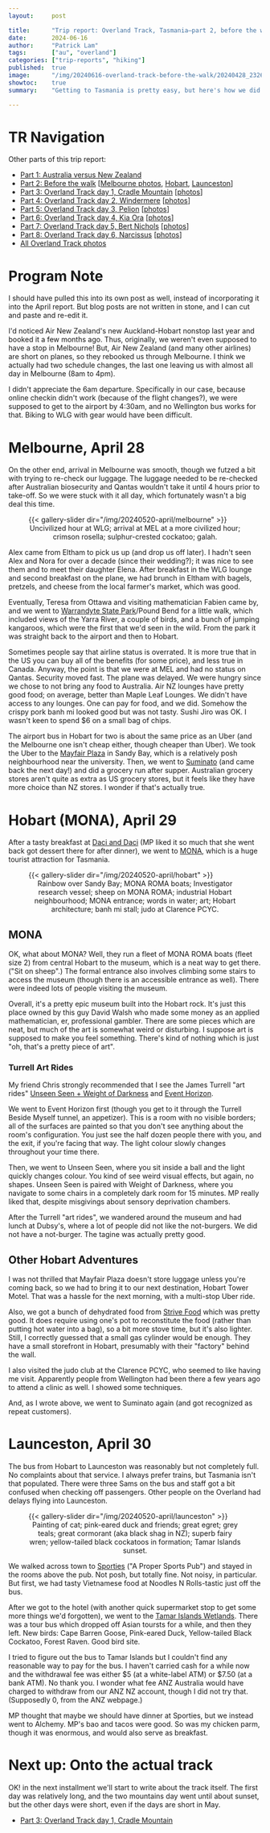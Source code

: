 ```yaml
---
layout:     post

title:      "Trip report: Overland Track, Tasmania—part 2, before the walk"
date:       2024-06-16
author:     "Patrick Lam"
tags:       ["au", "overland"]
categories: ["trip-reports", "hiking"]
published:  true
image:      "/img/20240616-overland-track-before-the-walk/20240428_232616385_hobart_from_the_river.avif"
showtoc:    true
summary:    "Getting to Tasmania is pretty easy, but here's how we did it, stopping by Melbourne and then to Hobart and Launceston."

---
```


<style>
.post-heading h1  { color: white; text-shadow: 2px 2px 2px grey; }
.meta { color: white; }
</style>

# TR Navigation

Other parts of this trip report:

* [Part 1: Australia versus New Zealand](/post/20240511-overland-track-australia-vs-new-zealand)
* [Part 2: Before the walk](/post/20240616-overland-track-before-the-walk) [[Melbourne photos](https://gallery.patricklam.ca/index.php?/category/1881), [Hobart](https://gallery.patricklam.ca/index.php?/category/1891), [Launceston](https://gallery.patricklam.ca/index.php?/category/1880)]
* [Part 3: Overland Track day 1, Cradle Mountain](/post/20240617-overland-track-cradle-mountain) [[photos](https://gallery.patricklam.ca/index.php?/category/1884)]
* [Part 4: Overland Track day 2, Windermere](/post/20240624-overland-track-windermere) [[photos](https://gallery.patricklam.ca/index.php?/category/1879)]
* [Part 5: Overland Track day 3, Pelion](/post/20240718-overland-track-pelion) [[photos](https://gallery.patricklam.ca/index.php?/category/1875)]
* [Part 6: Overland Track day 4, Kia Ora](/post/20240728-overland-track-kia-ora) [[photos](https://gallery.patricklam.ca/index.php?/category/1906)]
* [Part 7: Overland Track day 5, Bert Nichols](/post/20241117-overland-track-bert-nichols) [[photos](https://gallery.patricklam.ca/index.php?/category/1917)]
* [Part 8: Overland Track day 6, Narcissus](/post/20241126-overland-track-narcissus) [[photos](https://gallery.patricklam.ca/index.php?/category/1924)]
* [All Overland Track photos](https://gallery.patricklam.ca/index.php?/category/1874)


# Program Note

I should have pulled this into its own post as well, instead of incorporating it into the April report.
But blog posts are not written in stone, and I can cut and paste and re-edit it.

I'd noticed Air New Zealand's new Auckland-Hobart nonstop last year and booked it a few months ago.
Thus, originally, we weren't even supposed to have a stop in Melbourne! But, Air New Zealand (and many
other airlines) are short on planes, so they rebooked us through
Melbourne. I think we actually had two schedule changes, the last one
leaving us with almost all day in Melbourne (8am to 4pm).

I didn't appreciate the 6am departure. Specifically in our case,
because online checkin didn't work (because of the flight changes?),
we were supposed to get to the airport by 4:30am, and no Wellington bus
works for that. Biking to WLG with gear would have been difficult.

# Melbourne, April 28

On the other end, arrival in Melbourne was smooth, though we futzed a
bit with trying to re-check our luggage. The luggage needed to be
re-checked after Australian biosecurity and Qantas wouldn't take it
until 4 hours prior to take-off. So we were stuck with it all day,
which fortunately wasn't a big deal this time.

<figure>
{{< gallery-slider dir="/img/20240520-april/melbourne" >}}
<figcaption style="text-align:center">Uncivilized hour at WLG; arrival at MEL at a more civilized hour; crimson rosella; sulphur-crested cockatoo; galah.</figcaption>
</figure>

Alex came from Eltham to pick us up (and drop us off later). I hadn't
seen Alex and Nora for over a decade (since their wedding?); it was
nice to see them and to meet their daughter Elena. After breakfast in
the WLG lounge and second breakfast on the plane, we had brunch in
Eltham with bagels, pretzels, and cheese from the local farmer's
market, which was good.

Eventually, Teresa from Ottawa and visiting mathematician Fabien came by, and we went to [Warrandyte State
Park](https://www.parks.vic.gov.au/places-to-see/parks/warrandyte-state-park)/Pound Bend for a little walk, which included views of the Yarra
River, a couple of birds, and a bunch of jumping kangaroos, which were
the first that we'd seen in the wild. From the park it was straight back
to the airport and then to Hobart.

Sometimes people say that airline status is overrated. It is more true
that in the US you can buy all of the benefits (for some price), and
less true in Canada. Anyway, the point is that we were at MEL and had
no status on Qantas.  Security moved fast. The plane was delayed. We
were hungry since we chose to not bring any food to Australia. Air NZ
lounges have pretty good food; on average, better than Maple Leaf
Lounges. We didn't have access to any lounges. One can pay for food,
and we did. Somehow the crispy pork banh mi looked good but was
not tasty. Sushi Jiro was OK. I wasn't keen to spend $6 on a small bag
of chips.

The airport bus in Hobart for two is about the same price as an Uber
(and the Melbourne one isn't cheap either, though cheaper than Uber).
We took the Uber to the [Mayfair Plaza](https://mayfairplaza.com.au/)
in Sandy Bay, which is a relatively posh neighbourhood near the
university. Then, we went to [Suminato](https://suminato.com.au/) (and
came back the next day!) and did a grocery run after supper. Australian
grocery stores aren't quite as extra as US grocery stores, but it feels like
they have more choice than NZ stores. I wonder if that's actually true.

# Hobart (MONA), April 29

After a tasty breakfast at [Daci and Daci](https://dacidaci.com.au/) (MP liked it so much that she went back got dessert
there for after dinner), we went to [MONA](https://mona.net.au/), which is a huge tourist
attraction for Tasmania.

<figure>
{{< gallery-slider dir="/img/20240520-april/hobart" >}}
<figcaption style="text-align:center">Rainbow over Sandy Bay; MONA ROMA boats; Investigator research vessel; sheep on MONA ROMA; industrial Hobart neighbourhood; MONA entrance; words in water; art; Hobart architecture; banh mi stall; judo at Clarence PCYC.</figcaption>
</figure>

## MONA
OK, what about MONA? Well, they run a fleet of MONA ROMA boats (fleet size 2) from
central Hobart to the museum, which is a neat way to get there. ("Sit
on sheep".) The formal entrance also involves climbing some stairs to
access the museum (though there is an accessible entrance as
well). There were indeed lots of people visiting the museum.

Overall, it's a pretty epic museum built into the Hobart rock. It's
just this place owned by this guy David Walsh who made some money
as an applied mathematician, er, professional gambler. There are some pieces
which are neat, but much of the art is somewhat weird or disturbing. I suppose
art is supposed to make you feel something. There's kind of nothing which is just
"oh, that's a pretty piece of art".

### Turrell Art Rides

My friend Chris strongly recommended that I see the James Turrell "art rides"
[Unseen Seen + Weight of Darkness](https://mona.net.au/stuff-to-do/unseen-seen) and
[Event Horizon](https://mona.net.au/stuff-to-do/event-horizon).

We went to Event Horizon first (though you get to it through the
Turrell Beside Myself tunnel, an appetizer). This is a room with no
visible borders; all of the surfaces are painted so that you don't see
anything about the room's configuration. You just see the half dozen
people there with you, and the exit, if you're facing that way. The
light colour slowly changes throughout your time there.

Then, we went to Unseen Seen, where you sit inside a ball and the light quickly changes colour.
You kind of see weird visual effects, but again, no shapes. Unseen Seen is paired with Weight of
Darkness, where you navigate to some chairs in a completely dark room for 15 minutes. MP really liked
that, despite misgivings about sensory deprivation chambers.

After the Turrell "art rides", we wandered around the museum and had lunch at Dubsy's, where a lot of
people did not like the not-burgers. We did not have a not-burger. The tagine was actually pretty good.

## Other Hobart Adventures

I was not thrilled that Mayfair Plaza doesn't store luggage unless
you're coming back, so we had to bring it to our next destination,
Hobart Tower Motel. That was a hassle for the next morning, with a
multi-stop Uber ride.

Also, we got a bunch of dehydrated food from [Strive
Food](https://strivefood.com.au/) which was pretty good.  It does
require using one's pot to reconstitute the food (rather than 
putting hot water into a bag), so a bit more stove time, but it's also
lighter. Still, I correctly guessed that a small gas cylinder would be enough.
They have a small storefront in Hobart, presumably with their "factory" behind the wall.

I also visited the judo club at the Clarence PCYC, who seemed to like having me visit. Apparently people from
Wellington had been there a few years ago to attend a clinic as well. I showed some techniques.

And, as I wrote above, we went to Suminato again (and got recognized as repeat customers).

# Launceston, April 30

The bus from Hobart to Launceston was reasonably but not completely full. No complaints about that
service. I always prefer trains, but Tasmania isn't that populated. There were three Sams on the
bus and staff got a bit confused when checking off passengers. Other people on the Overland had
delays flying into Launceston.

<figure>
{{< gallery-slider dir="/img/20240520-april/launceston" >}}
<figcaption style="text-align:center">Painting of cat; pink-eared duck and friends; great egret; grey teals; great cormorant (aka&nbsp;black shag in NZ); superb fairy wren; yellow-tailed black cockatoos in formation; Tamar&nbsp;Islands sunset.</figcaption>
</figure>

We walked across town to [Sporties](https://sportieshotel.com.au/) ("A
Proper Sports Pub") and stayed in the rooms above the pub. Not posh,
but totally fine. Not noisy, in particular. But first, we had tasty Vietnamese food at Noodles N Rolls-tastic just off the bus.

After we got to the hotel (with another quick supermarket stop to get some more things we'd forgotten),
we went to the [Tamar Islands Wetlands](https://parks.tas.gov.au/explore-our-parks/tamar-island-wetlands-centre).
There was a tour bus which dropped off Asian toursts for a while, and then they left. New birds: Cape Barren Goose,
Pink-eared Duck, Yellow-tailed Black Cockatoo, Forest Raven. Good bird site.

I tried to figure out the bus to Tamar Islands but I couldn't find any
reasonable way to pay for the bus.  I haven't carried cash for a while now
and the withdrawal fee was either $5 (at a white-label ATM) or $7.50
(at a bank ATM).  No thank you. I wonder what fee ANZ Australia would
have charged to withdraw from our ANZ NZ account, though I did not try
that. (Supposedly 0, from the ANZ webpage.)

MP thought that maybe we should have dinner at Sporties, but we instead went to
Alchemy. MP's bao and tacos were good. So was my chicken parm, though it was enormous,
and would also serve as breakfast.

# Next up: Onto the actual track

OK! in the next installment we'll start to write about the track
itself. The first day was relatively long, and the two mountains day
went until about sunset, but the other days were short, even if the
days are short in May.

* [Part 3: Overland Track day 1, Cradle Mountain](/post/20240617-overland-track-cradle-mountain)
